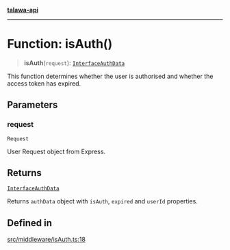 [**talawa-api**](../../../README.md)

***

# Function: isAuth()

> **isAuth**(`request`): [`InterfaceAuthData`](../interfaces/InterfaceAuthData.md)

This function determines whether the user is authorised and whether the access token has expired.

## Parameters

### request

`Request`

User Request object from Express.

## Returns

[`InterfaceAuthData`](../interfaces/InterfaceAuthData.md)

Returns `authData` object with `isAuth`, `expired` and `userId` properties.

## Defined in

[src/middleware/isAuth.ts:18](https://github.com/Suyash878/talawa-api/blob/b5a9d8b4a1ea678a3d6f5b710b3721f91a3052fc/src/middleware/isAuth.ts#L18)
